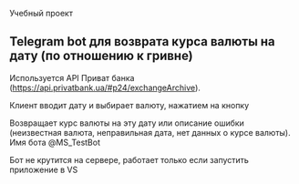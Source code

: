   Учебный проект
  ## Telegram bot для возврата курса валюты на дату (по отношению к гривне) ##
Используется API Приват банка (https://api.privatbank.ua/#p24/exchangeArchive).  

Клиент вводит дату и выбирает валюту, нажатием на кнопку  

Возвращает курс валюты на эту дату или описание ошибки (неизвестная валюта, неправильная дата, нет данных о курсе валюты).   
Имя бота @MS_TestBot  

Бот не крутится на сервере, работает только если запустить приложение в VS
